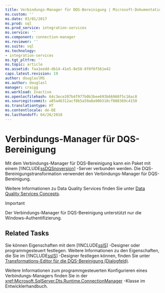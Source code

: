 ```yaml
---
title: Verbindungs-Manager für DQS-Bereinigung | Microsoft-Dokumentation
ms.custom: ''
ms.date: 03/01/2017
ms.prod: sql
ms.prod_service: integration-services
ms.service: ''
ms.component: connection-manager
ms.reviewer: ''
ms.suite: sql
ms.technology:
- integration-services
ms.tgt_pltfrm: ''
ms.topic: article
ms.assetid: faa1eedd-db14-41e5-8e58-8f0f6f561e42
caps.latest.revision: 19
author: douglaslMS
ms.author: douglasl
manager: craigg
ms.workload: Inactive
ms.openlocfilehash: 64c3ece207b4f977b0b3bee693b66968f5c16ac8
ms.sourcegitcommit: a85a46312acf8b5a59a8a900310cf088369c4150
ms.translationtype: HT
ms.contentlocale: de-DE
ms.lasthandoff: 04/26/2018
---
```

# <a name="dqs-cleansing-connection-manager"></a>Verbindungs-Manager für DQS-Bereinigung
  Mit dem Verbindungs-Manager für DQS-Bereinigung kann ein Paket mit einem [!INCLUDE[ssDQSnoversion](../../includes/ssdqsnoversion-md.md)] -Server verbunden werden. Die DQS-Bereinigungstransformation verwendet den Verbindungs-Manager für DQS-Bereinigung.  
  
 Weitere Informationen zu Data Quality Services finden Sie unter [Data Quality Services Concepts](../../data-quality-services/data-quality-services-concepts.md).  
  
> [!IMPORTANT]  
>  Der Verbindungs-Manager für DQS-Bereinigung unterstützt nur die Windows-Authentifizierung.  
  
## <a name="related-tasks"></a>Related Tasks  
 Sie können Eigenschaften mit dem [!INCLUDE[ssIS](../../includes/ssis-md.md)] -Designer oder programmgesteuert festlegen. Weitere Informationen zu den Eigenschaften, die Sie im [!INCLUDE[ssIS](../../includes/ssis-md.md)] -Designer festlegen können, finden Sie unter [Transformations-Editor für die DQS-Bereinigung (Dialogfeld)](../../integration-services/data-flow/transformations/dqs-cleansing-transformation-editor-dialog-box.md).  
  
 Weitere Informationen zum programmgesteuerten Konfigurieren eines Verbindungs-Managers finden Sie in der <xref:Microsoft.SqlServer.Dts.Runtime.ConnectionManager> -Klasse im Entwicklerhandbuch.  
  
  
